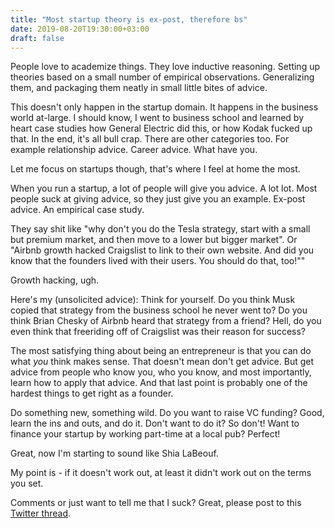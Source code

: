 ```yaml
---
title: "Most startup theory is ex-post, therefore bs"
date: 2019-08-20T19:30:00+03:00
draft: false
---
```


People love to academize things. They love inductive reasoning. Setting up theories based on a small number of empirical observations. Generalizing them, and packaging them neatly in small little bites of advice.

This doesn't only happen in the startup domain. It happens in the business world at-large. I should know, I went to business school and learned by heart case studies how General Electric did this, or how Kodak fucked up that. In the end, it's all bull crap. There are other categories too. For example relationship advice. Career advice. What have you.

Let me focus on startups though, that's where I feel at home the most.

When you run a startup, a lot of people will give you advice. A lot lot. Most people suck at giving advice, so they just give you an example. Ex-post advice. An empirical case study.

They say shit like "why don't you do the Tesla strategy, start with a small but premium market, and then move to a lower but bigger market". Or "Airbnb growth hacked Craigslist to link to their own website. And did you know that the founders lived with their users. You should do that, too!""

Growth hacking, ugh.

Here's my (unsolicited advice): Think for yourself. Do you think Musk copied that strategy from the business school he never went to? Do you think Brian Chesky of Airbnb heard that strategy from a friend? Hell, do you even think that freeriding off of Craigslist was their reason for success?

The most satisfying thing about being an entrepreneur is that you can do what *you* think makes sense. That doesn't mean don't get advice. But get advice from people who know you, who you know, and most importantly, learn how to apply that advice. And that last point is probably one of the hardest things to get right as a founder.

Do something new, something wild. Do you want to raise VC funding? Good, learn the ins and outs, and do it. Don't want to do it? So don't! Want to finance your startup by working part-time at a local pub? Perfect!

Great, now I'm starting to sound like Shia LaBeouf.

My point is - if it doesn't work out, at least it didn't work out on the terms you set.

Comments or just want to tell me that I suck? Great, please post to this [Twitter thread](https://twitter.com/canolcer/status/1163872555251490816).
